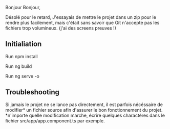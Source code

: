 Bonjour Bonjour,

Désolé pour le retard, J'essayais de mettre le projet dans un zip pour le rendre plus facilement, mais c'était sans savoir que Git n'accepte pas les fichiers trop volumineux. (j'ai des screens preuves !)

## Initialiation
Run npm install

Run ng build

Run ng serve -o


## Troubleshooting 
Si jamais le projet ne se lance pas directement, il est parfois nécéssaire de modifier* un fichier source afin d'assurer le bon fonctionnement du projet.
*n'importe quelle modification marche, écrire quelques charactères dans le fichier src/app/app.component.ts par exemple.
